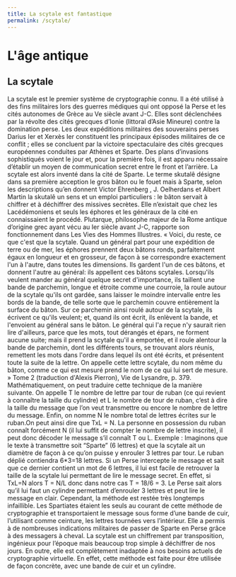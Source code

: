 ```yaml
---
title: La scytale est fantastique
permalink: /scytale/
---
```


# L'âge antique

## La scytale

La scytale est le premier système de cryptographie connu. Il a été utilisé à des fins militaires lors des guerres médiques qui ont opposé la Perse et les cités autonomes de Grèce au Ve siècle avant J-C. Elles sont déclenchées par la révolte des cités grecques d’Ionie (littoral d’Asie Mineure) contre la domination perse. Les deux expéditions militaires des souverains perses Darius Ier et Xerxès Ier constituent les principaux épisodes militaires de ce conflit ; elles se concluent par la victoire spectaculaire des cités grecques européennes conduites par Athènes et Sparte. Des plans d’invasions sophistiqués voient le jour et, pour la première fois, il est apparu nécessaire d’établir un moyen de communication secret entre le front et l’arrière. La scytale est alors inventé dans la cité de Sparte. Le terme skutalê désigne dans sa première acception le gros bâton ou le fouet mais à Sparte, selon les descriptions qu’en donnent Victor Ehrenberg , J. Oelherdans et Albert Martin la skutalê un sens et un emploi particuliers : le bâton servait à chiffrer et à déchiffrer des missives secrètes. Elle n’existait que chez les Lacédémoniens et seuls les éphores et les généraux de la cité en connaissaient le procédé. Plutarque, philosophe majeur de la Rome antique d’origine grec ayant vécu au Ier siècle avant J-C, rapporte son fonctionnement dans Les Vies des Hommes Illustres. « Voici, du reste, ce que c'est que la scytale. Quand un général part pour une expédition de terre ou de mer, les éphores prennent deux bâtons ronds, parfaitement égaux en longueur et en grosseur, de façon à se correspondre exactement l'un à l'autre, dans toutes les dimensions. Ils gardent l'un de ces bâtons, et donnent l'autre au général: ils appellent ces bâtons scytales. Lorsqu'ils veulent mander au général quelque secret d'importance, ils taillent une bande de parchemin, longue et étroite comme une courroie, la roule autour de la scytale qu'ils ont gardée, sans laisser le moindre intervalle entre les bords de la bande, de telle sorte que le parchemin couvre entièrement la surface du bâton. Sur ce parchemin ainsi roulé autour de la scytale, ils écrivent ce qu'ils veulent; et, quand ils ont écrit, ils enlèvent la bande, et l'envoient au général sans le bâton. Le général qui l'a reçue n'y saurait rien lire d'ailleurs, parce que les mots, tout dérangés et épars, ne forment aucune suite; mais il prend la scytale qu'il a emportée, et il roule alentour la bande de parchemin, dont les différents tours, se trouvant alors réunis, remettent les mots dans l'ordre dans lequel ils ont été écrits, et présentent toute la suite de la lettre. On appelle cette lettre scytale, du nom même du bâton, comme ce qui est mesuré prend le nom de ce qui lui sert de mesure. » Tome 2 (traduction d'Alexis Pierron), Vie de Lysandre, p. 379. 
Mathématiquement, on peut traduire cette technique de la manière suivante. On appelle T le nombre de lettre par tour de ruban (ce qui revient à connaître la taille du cylindre) et L le nombre de tour de ruban, c’est à dire la taille du message que l’on veut transmettre ou encore le nombre de lettre du message. Enfin, on nomme N le nombre total de lettres écrites sur le ruban.On peut ainsi dire que TxL = N. La personne en possession du ruban connaît forcément N (il lui suffit de compter le nombre de lettre inscrite), il peut donc décoder le message s’il connaît T ou L. 
Exemple : Imaginons que le texte à transmettre soit “Sparte” (6 lettres) et que la scytale ait un diamètre de façon à ce qu’on puisse y enrouler 3 lettres par tour. Le ruban déplié contiendra 6*3=18 lettres. Si un Perse intercepte le message et sait que ce dernier contient un mot de 6 lettres, il lui est facile de retrouver la taille de la scytale lui permettant de lire le message secret. En effet, si TxL=N alors T = N/L donc dans notre cas T = 18/6 = 3. Le Perse sait alors qu’il lui faut un cylindre permettant d’enrouler 3 lettres et peut lire le message en clair. 
Cependant, la méthode est restée très longtemps infaillible. Les Spartiates étaient les seuls au courant de cette méthode de cryptographie et transportaient le message sous forme d’une bande de cuir, l’utilisant comme ceinture, les lettres tournées vers l’intérieur. Elle a permis à de nombreuses indications militaires de passer de Sparte en Perse grâce à des messagers à cheval. La scytale est un chiffrement par transposition, ingénieux pour l’époque mais beaucoup trop simple à déchiffrer de nos jours. En outre, elle est complètement inadaptée à nos besoins actuels de cryptographie virtuelle. En effet, cette méthode est faite pour être utilisée de façon concrète, avec une bande de cuir et un cylindre.
